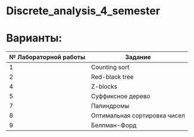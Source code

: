 # Discrete_analysis_4_semester
# Варианты:
| № Лабораторной работы |    Задание     | 
|-----------------------|----------------|
| 1                     |        Counting sort         |
| 2                     |        Red-black tree        |
| 4                     |           Z-blocks           |
| 5                     |       Суффиксное дерево      |
| 7                     |          Палиндромы          |
| 8                     | Оптимальная сортировка чисел |
| 9                     |         Беллман-Форд         |
